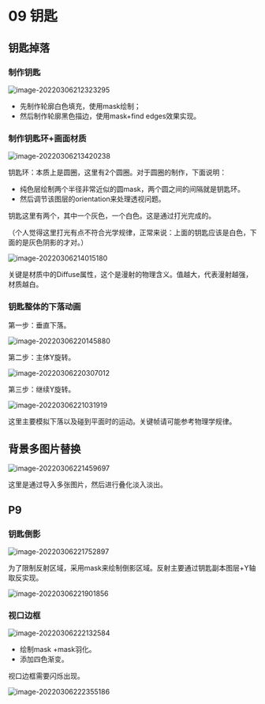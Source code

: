 # 09 钥匙

## 钥匙掉落

### 制作钥匙

![image-20220306212323295](assets/image-20220306212323295.png)

- 先制作轮廓白色填充，使用mask绘制；
- 然后制作轮廓黑色描边，使用mask+find edges效果实现。



### 制作钥匙环+画面材质

![image-20220306213420238](assets/image-20220306213420238.png)

钥匙环：本质上是圆圈，这里有2个圆圈。对于圆圈的制作，下面说明：

- 纯色层绘制两个半径非常近似的圆mask，两个圆之间的间隔就是钥匙环。
- 然后调节该图层的orientation来处理透视问题。

钥匙这里有两个，其中一个灰色，一个白色。这是通过打光完成的。

（个人觉得这里打光有点不符合光学规律，正常来说：上面的钥匙应该是白色，下面的是灰色阴影的才对。）

![image-20220306214015180](assets/image-20220306214015180.png)

关键是材质中的Diffuse属性，这个是漫射的物理含义。值越大，代表漫射越强，材质越白。



### 钥匙整体的下落动画

第一步：垂直下落。

![image-20220306220145880](assets/image-20220306220145880.png)

第二步：主体Y旋转。

![image-20220306220307012](assets/image-20220306220307012.png)

第三步：继续Y旋转。

![image-20220306221031919](assets/image-20220306221031919.png)

这里主要模拟下落以及碰到平面时的运动。关键帧请可能参考物理学规律。



## 背景多图片替换

![image-20220306221459697](assets/image-20220306221459697.png)

这里是通过导入多张图片，然后进行叠化淡入淡出。



## P9

### 钥匙倒影

![image-20220306221752897](assets/image-20220306221752897.png)

为了限制反射区域，采用mask来绘制倒影区域。反射主要通过钥匙副本图层+Y轴取反实现。

![image-20220306221901856](assets/image-20220306221901856.png)



### 视口边框

![image-20220306222132584](assets/image-20220306222132584.png)

- 绘制mask +mask羽化。
- 添加四色渐变。

视口边框需要闪烁出现。

![image-20220306222355186](assets/image-20220306222355186.png)

